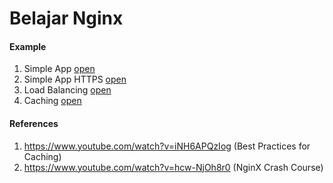 # Belajar Nginx
#### Example 
1) Simple App [open](examples/simple_app)
2) Simple App HTTPS [open](examples/simple_app_https)
3) Load Balancing [open](examples/load_balancing)
4) Caching [open](examples/caching)

#### References 
1) https://www.youtube.com/watch?v=iNH6APQzIog (Best Practices for Caching)
2) https://www.youtube.com/watch?v=hcw-NjOh8r0  (NginX Crash Course)